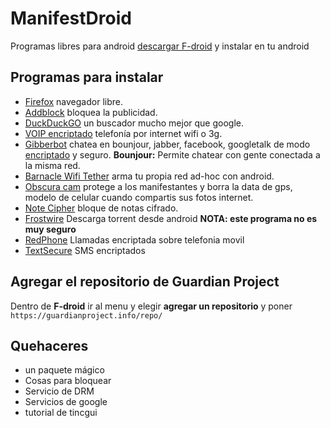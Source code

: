 # ManifestDroid

Programas libres para android [descargar F-droid](https://f-droid.org/FDroid.apk) y instalar en tu android

## Programas para instalar

* [Firefox](http://f-droid.org/repository/browse/?fdfilter=firefox&fdid=org.mozilla.firefox) navegador libre.
* [Addblock](http://f-droid.org/repository/browse/?fdfilter=adblock&fdid=org.adblockplus.android) bloquea la publicidad.
* [DuckDuckGO](http://f-droid.org/repository/browse/?fdfilter=duck%20duck&fdid=se.johanhil.duckduckgo) un buscador mucho mejor que google.
* [VOIP encriptado](http://code.google.com/p/csipsimple/) telefonía por internet wifi o 3g.
* [Gibberbot](https://guardianproject.info/apps/gibber/) chatea en bounjour, jabber, facebook, googletalk de modo [encriptado](http://wiki.partidopirata.com.ar/Gibberbot_con_OTR) y seguro. **Bounjour:** Permite chatear con gente conectada a la misma red.
* [Barnacle Wifi Tether](http://f-droid.org/repository/browse/?fdfilter=Barnacle%20Wifi%20Tether&fdid=net.szym.barnacle) arma tu propia red ad-hoc con android.
* [Obscura cam](https://guardianproject.info/apps/obscuracam/) protege a los manifestantes y borra la data de gps, modelo de celular cuando compartis sus fotos internet.
* [Note Cipher](https://guardianproject.info/apps/) bloque de notas cifrado.
* [Frostwire](http://www.frostwire.com/) Descarga torrent desde android **NOTA: este programa no es muy seguro**
* [RedPhone](http://www.whispersystems.org/) Llamadas encriptada sobre telefonia movil
* [TextSecure](http://www.whispersystems.org/) SMS encriptados

## Agregar el repositorio de **Guardian Project**

Dentro de **F-droid** ir al menu y elegir **agregar un repositorio** y poner `https://guardianproject.info/repo/`

## Quehaceres

* un paquete mágico
* Cosas para bloquear
 * Servicio de DRM
 * Servicios de google
* tutorial de tincgui

